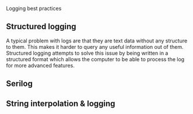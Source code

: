 Logging best practices

## Structured logging

A typical problem with logs are that they are text data without any structure to them. This makes it harder to query any useful information out of them. Structured logging attempts to solve this issue by being written in a structured format which allows the computer to be able to process the log for more advanced features. 

## Serilog

## String interpolation & logging

